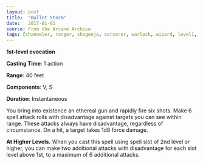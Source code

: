 ```yaml
---
layout: post
title:  "Bullet Storm"
date:   2017-01-01
source: From the Arcane Archive
tags: [channeler, ranger, shugenja, sorcerer, warlock, wizard, level1, evocation, hb, ren]
---
```


**1st-level evocation**

**Casting Time**: 1 action

**Range**: 40 feet

**Components**: V, S

**Duration**: Instantaneous

You bring into existence an ethereal gun and rapidly fire six shots. Make 6 spell attack rolls with disadvantage against targets you can see within range. These attacks always have disadvantage, regardless of circumstance. On a hit, a target takes 1d8 force damage.

**At Higher Levels.** When you cast this spell using spell slot of 2nd level or higher, you can make two additional attacks with disadvantage for each slot level above 1st, to a maximum of 6 additional attacks.
